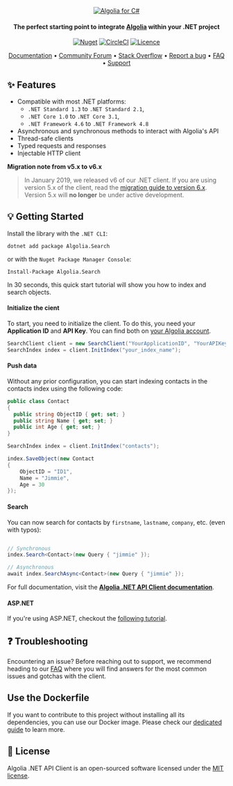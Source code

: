 
<p align="center">
  <a href="https://www.algolia.com">
    <img alt="Algolia for C#" src="https://user-images.githubusercontent.com/22633119/59595424-10d10880-90f6-11e9-9303-823f70b39d6c.png" >
  </a>

  <h4 align="center">The perfect starting point to integrate <a href="https://algolia.com" target="_blank">Algolia</a> within your .NET project</h4>

  <p align="center">
    <a href="https://www.nuget.org/packages/Algolia.Search/"><img src="https://img.shields.io/nuget/v/Algolia.Search.svg?style=flat-square" alt="Nuget"></img></a>
        <a href="https://circleci.com/gh/algolia/algoliasearch-client-csharp"><img src="https://circleci.com/gh/algolia/algoliasearch-client-csharp.svg?style=shield" alt="CircleCI"></img></a>
    <a href="https://opensource.org/licenses/MIT"><img src="https://img.shields.io/badge/License-MIT-yellow.svg" alt="Licence"></img></a>
  </p>
</p>

<p align="center">
  <a href="https://www.algolia.com/doc/api-client/getting-started/install/csharp/" target="_blank">Documentation</a>  •
  <a href="https://discourse.algolia.com" target="_blank">Community Forum</a>  •
  <a href="http://stackoverflow.com/questions/tagged/algolia" target="_blank">Stack Overflow</a>  •
  <a href="https://github.com/algolia/algoliasearch-client-csharp/issues" target="_blank">Report a bug</a>  •
  <a href="https://www.algolia.com/doc/api-client/troubleshooting/faq/csharp/" target="_blank">FAQ</a>  •
  <a href="https://www.algolia.com/support" target="_blank">Support</a>
</p>

## ✨ Features

* Compatible with most .NET platforms:
  * `.NET Standard 1.3` to `.NET Standard 2.1`,
  * `.NET Core 1.0` to `.NET Core 3.1`,
  * `.NET Framework 4.6` to `.NET Framework 4.8`
* Asynchronous and synchronous methods to interact with Algolia's API
* Thread-safe clients
* Typed requests and responses
* Injectable HTTP client

 **Migration note from v5.x to v6.x**
>
> In January 2019, we released v6 of our .NET client. If you are using version 5.x of the client, read the [migration guide to version 6.x](https://www.algolia.com/doc/api-client/getting-started/upgrade-guides/csharp/).
Version 5.x will **no longer** be under active development.

## 💡 Getting Started

 Install the library with the `.NET CLI`:

```sh*
dotnet add package Algolia.Search
```

or with the `Nuget Package Manager Console`:

```sh*
Install-Package Algolia.Search
```

 In 30 seconds, this quick start tutorial will show you how to index and search objects.

#### Initialize the cient

To start, you need to initialize the client. To do this, you need your **Application ID** and **API Key**.
You can find both on [your Algolia account](https://www.algolia.com/api-keys).

```csharp
SearchClient client = new SearchClient("YourApplicationID", "YourAPIKey");
SearchIndex index = client.InitIndex("your_index_name");
```

#### Push data

Without any prior configuration, you can start indexing contacts in the contacts index using the following code:

```csharp
public class Contact
{
  public string ObjectID { get; set; }
  public string Name { get; set; }
  public int Age { get; set; }
}

SearchIndex index = client.InitIndex("contacts");

index.SaveObject(new Contact
{
    ObjectID = "ID1",
    Name = "Jimmie",
    Age = 30
});
```

#### Search

You can now search for contacts by `firstname`, `lastname`, `company`, etc. (even with typos):

```csharp

// Synchronous
index.Search<Contact>(new Query { "jimmie" });

// Asynchronous
await index.SearchAsync<Contact>(new Query { "jimmie" });
```

For full documentation, visit the **[Algolia .NET API Client documentation](https://www.algolia.com/doc/api-client/getting-started/install/csharp/)**.

#### ASP.NET
If you're using ASP.NET, checkout the [following tutorial](https://www.algolia.com/doc/api-client/getting-started/tutorials/asp.net/csharp/).

## ❓ Troubleshooting

Encountering an issue? Before reaching out to support, we recommend heading to our [FAQ](https://www.algolia.com/doc/api-client/troubleshooting/faq/csharp/) where you will find answers for the most common issues and gotchas with the client.


## Use the Dockerfile

If you want to contribute to this project without installing all its dependencies, you can use our Docker image. Please check our [dedicated guide](DOCKER_README.md) to learn more.

## 📄 License
Algolia .NET API Client is an open-sourced software licensed under the [MIT license](LICENSE.md).
